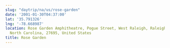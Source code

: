 ```yaml
---
slug: "daytrip/na/us/rose-garden"
date: '2001-01-30T04:37:00'
lat: '35.791326'
lng: '-78.668987'
location: Rose Garden Amphitheatre, Pogue Street, West Raleigh, Raleigh, Wake County,
  North Carolina, 27695, United States
title: Rose Garden
---
```



